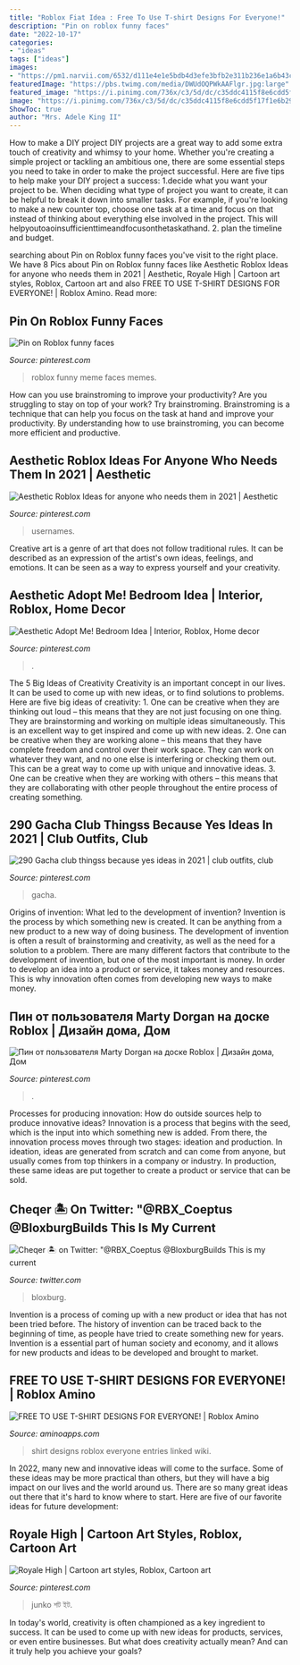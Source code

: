 ```yaml
---
title: "Roblox Fiat Idea : Free To Use T-shirt Designs For Everyone!"
description: "Pin on roblox funny faces"
date: "2022-10-17"
categories:
- "ideas"
tags: ["ideas"]
images:
- "https://pm1.narvii.com/6532/d111e4e1e5bdb4d3efe3bfb2e311b236e1a6b43c_hq.jpg"
featuredImage: "https://pbs.twimg.com/media/DWUdOQPWkAAFlgr.jpg:large"
featured_image: "https://i.pinimg.com/736x/c3/5d/dc/c35ddc4115f8e6cdd5f17f1e6b29c089.jpg"
image: "https://i.pinimg.com/736x/c3/5d/dc/c35ddc4115f8e6cdd5f17f1e6b29c089.jpg"
ShowToc: true
author: "Mrs. Adele King II"
---
```



How to make a DIY project
DIY projects are a great way to add some extra touch of creativity and whimsy to your home. Whether you're creating a simple project or tackling an ambitious one, there are some essential steps you need to take in order to make the project successful. Here are five tips to help make your DIY project a success: 
1.decide what you want your project to be. When deciding what type of project you want to create, it can be helpful to break it down into smaller tasks. For example, if you're looking to make a new counter top, choose one task at a time and focus on that instead of thinking about everything else involved in the project. This will helpyoutoaoinsufficienttimeandfocusonthetaskathand. 
2. plan the timeline and budget.

	

		
searching about Pin on Roblox funny faces you've visit to the right place. We have 8 Pics about Pin on Roblox funny faces like Aesthetic Roblox Ideas for anyone who needs them in 2021 | Aesthetic, Royale High | Cartoon art styles, Roblox, Cartoon art and also FREE TO USE T-SHIRT DESIGNS FOR EVERYONE! | Roblox Amino. Read more:
		
    
## Pin On Roblox Funny Faces

<img loading=lazy src="https://i.pinimg.com/736x/07/f0/2c/07f02c891f63d4e2521790fbb2a1cc4f.jpg" onerror="this.onerror=null;this.src='https://tse4.mm.bing.net/th?id=OIP.koczRlJf6B7Uq59P9uUuoAHaKh&amp;pid=15.1';" alt="Pin on Roblox funny faces">

_Source: pinterest.com_

>roblox funny meme faces memes. 

	

How can you use brainstroming to improve your productivity?
Are you struggling to stay on top of your work? Try brainstroming. Brainstroming is a technique that can help you focus on the task at hand and improve your productivity. By understanding how to use brainstroming, you can become more efficient and productive.

    
## Aesthetic Roblox Ideas For Anyone Who Needs Them In 2021 | Aesthetic

<img loading=lazy src="https://i.pinimg.com/736x/ec/73/df/ec73df74e43b042ae638d915b9c51c42.jpg" onerror="this.onerror=null;this.src='https://tse4.mm.bing.net/th?id=OIP.4gxzFS3N3PfH2SyApQ_8fAHaHa&amp;pid=15.1';" alt="Aesthetic Roblox Ideas for anyone who needs them in 2021 | Aesthetic">

_Source: pinterest.com_

>usernames. 

	

Creative art is a genre of art that does not follow traditional rules. It can be described as an expression of the artist's own ideas, feelings, and emotions. It can be seen as a way to express yourself and your creativity.

    
## Aesthetic Adopt Me! Bedroom Idea | Interior, Roblox, Home Decor

<img loading=lazy src="https://i.pinimg.com/736x/c3/5d/dc/c35ddc4115f8e6cdd5f17f1e6b29c089.jpg" onerror="this.onerror=null;this.src='https://tse1.mm.bing.net/th?id=OIP.GMQIezQRK61uujgNSj1SOAHaEK&amp;pid=15.1';" alt="Aesthetic Adopt Me! Bedroom Idea | Interior, Roblox, Home decor">

_Source: pinterest.com_

>. 

	

The 5 Big Ideas of Creativity
Creativity is an important concept in our lives. It can be used to come up with new ideas, or to find solutions to problems. Here are five big ideas of creativity: 1. One can be creative when they are thinking out loud – this means that they are not just focusing on one thing. They are brainstorming and working on multiple ideas simultaneously. This is an excellent way to get inspired and come up with new ideas. 2. One can be creative when they are working alone – this means that they have complete freedom and control over their work space. They can work on whatever they want, and no one else is interfering or checking them out. This can be a great way to come up with unique and innovative ideas. 3. One can be creative when they are working with others – this means that they are collaborating with other people throughout the entire process of creating something.

    
## 290 Gacha Club Thingss Because Yes Ideas In 2021 | Club Outfits, Club

<img loading=lazy src="https://i.pinimg.com/236x/f1/06/80/f10680a5d6be323dc11ead367b02bd3f.jpg" onerror="this.onerror=null;this.src='https://tse2.mm.bing.net/th?id=OIP.-cI1azXgdjWDW1NCRvq64QAAAA&amp;pid=15.1';" alt="290 Gacha club thingss because yes ideas in 2021 | club outfits, club">

_Source: pinterest.com_

>gacha. 

	

Origins of invention: What led to the development of invention?
Invention is the process by which something new is created. It can be anything from a new product to a new way of doing business. The development of invention is often a result of brainstorming and creativity, as well as the need for a solution to a problem. There are many different factors that contribute to the development of invention, but one of the most important is money. In order to develop an idea into a product or service, it takes money and resources. This is why innovation often comes from developing new ways to make money.

    
## Пин от пользователя Marty Dorgan на доске Roblox | Дизайн дома, Дом

<img loading=lazy src="https://i.pinimg.com/736x/88/82/85/888285b79a678e738d0ed0655ee371d7.jpg" onerror="this.onerror=null;this.src='https://tse3.mm.bing.net/th?id=OIP.Rp8EEEgwoD_SzjgE0hDYAwHaEK&amp;pid=15.1';" alt="Пин от пользователя Marty Dorgan на доске Roblox | Дизайн дома, Дом">

_Source: pinterest.com_

>. 

	

Processes for producing innovation: How do outside sources help to produce innovative ideas?
Innovation is a process that begins with the seed, which is the input into which something new is added. From there, the innovation process moves through two stages: ideation and production. In ideation, ideas are generated from scratch and can come from anyone, but usually comes from top thinkers in a company or industry. In production, these same ideas are put together to create a product or service that can be sold.

    
## Cheqer 🏝 On Twitter: &quot;@RBX_Coeptus @BloxburgBuilds This Is My Current

<img loading=lazy src="https://pbs.twimg.com/media/DWUdOQPWkAAFlgr.jpg:large" onerror="this.onerror=null;this.src='https://tse3.mm.bing.net/th?id=OIP.-vIzbdRQ4RREqvZhEaDGowHaCy&amp;pid=15.1';" alt="Cheqer 🏝 on Twitter: &quot;@RBX_Coeptus @BloxburgBuilds This is my current">

_Source: twitter.com_

>bloxburg. 

	

Invention is a process of coming up with a new product or idea that has not been tried before. The history of invention can be traced back to the beginning of time, as people have tried to create something new for years. Invention is a essential part of human society and economy, and it allows for new products and ideas to be developed and brought to market.

    
## FREE TO USE T-SHIRT DESIGNS FOR EVERYONE! | Roblox Amino

<img loading=lazy src="https://pm1.narvii.com/6532/d111e4e1e5bdb4d3efe3bfb2e311b236e1a6b43c_hq.jpg" onerror="this.onerror=null;this.src='https://tse1.mm.bing.net/th?id=OIP.g8JV15hwVKRVpFngsx4cvgHaHy&amp;pid=15.1';" alt="FREE TO USE T-SHIRT DESIGNS FOR EVERYONE! | Roblox Amino">

_Source: aminoapps.com_

>shirt designs roblox everyone entries linked wiki. 

	

In 2022, many new and innovative ideas will come to the surface. Some of these ideas may be more practical than others, but they will have a big impact on our lives and the world around us. There are so many great ideas out there that it's hard to know where to start. Here are five of our favorite ideas for future development:

    
## Royale High | Cartoon Art Styles, Roblox, Cartoon Art

<img loading=lazy src="https://i.pinimg.com/736x/e0/9b/59/e09b59f61aafebc1eeaaf8b5fc27bd2e.jpg" onerror="this.onerror=null;this.src='https://tse3.mm.bing.net/th?id=OIP.p0bSnspVygs0ML7z1EROUAHaFj&amp;pid=15.1';" alt="Royale High | Cartoon art styles, Roblox, Cartoon art">

_Source: pinterest.com_

>junko শট ইট. 

	

In today's world, creativity is often championed as a key ingredient to success. It can be used to come up with new ideas for products, services, or even entire businesses. But what does creativity actually mean? And can it truly help you achieve your goals?

